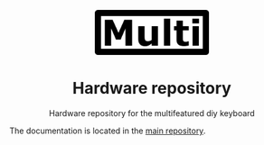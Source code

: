<p align="center">
  <a href="https://github.com/Multi-keyboard/Multi">
    <img src="https://raw.githubusercontent.com/Multi-keyboard/Multi/master/docs/resources/logo.png" width="40%">
  </a>
  <h1 align="center"">Hardware repository</h1>

  <p align="center">
    Hardware repository for the multifeatured diy keyboard
  </p>
</p>

The documentation is located in the [main repository](https://github.com/Multi-keyboard/Multi).